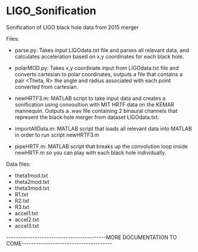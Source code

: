 # LIGO_Sonification
Sonification of LIGO black hole data from 2015 merger

Files:
- parse.py: 
Takes input LIGOdata.txt file and parses all relevant data, and calculates acceleration based on x,y coordinates for each black hole.

- polarMOD.py:
Takes x,y coordinate input from LIGOdata.txt file and converts cartesian to polar coordinates, outputs a file that contains a pair <Theta, R> the angle and radius associated with each point converted from cartesian.

- newHRTF3.m:
MATLAB script to take input data and creates a sonification using convoultion with MIT HRTF data on the KEMAR mannequin.  Outputs a .wav file containing 2 binaural channels that represent the black hole merger from dataset LIGOdata.txt.

- importAllData.m:
MATLAB script that loads all relevant data into MATLAB in order to run script newHRTF3.m

- pipeHRTF.m:
MATLAB script that breaks up the convolution loop inside newHRTF.m so you can play with each black hole individually.

Data files:
- theta1mod.txt
- theta2mod.txt
- theta3mod.txt
- R1.txt
- R2.txt
- R3.txt
- accel1.txt
- accel2.txt
- accel3.txt

------------------------------------------MORE DOCUMENTATION TO COME--------------------------------------
